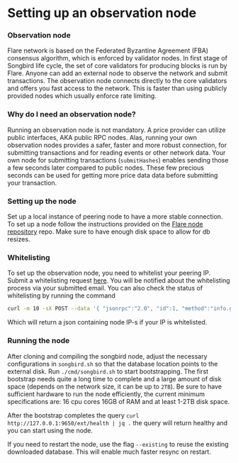 # Setting up an observation node

### Observation node

Flare network is based on the Federated Byzantine Agreement (FBA) consensus algorithm, which is enforced by validator nodes. In first stage of Songbird life cycle, the set of core validators for producing blocks is run by Flare. Anyone can add an external node to observe the network and submit transactions. The observation node connects directly to the core validators and offers you fast access to the network. This is faster than using publicly provided nodes which usually enforce rate limiting.

### Why do I need an observation node?

Running an observation node is not mandatory. A price provider can utilize public interfaces, AKA public RPC nodes. Alas, running your own observation nodes provides a safer, faster and more robust connection, for submitting transactions and for reading events or other network data. Your own node for submitting transactions (`submitHashes`) enables sending those a few seconds later compared to public nodes. These few precious seconds can be used for getting more price data data before submitting your transaction.

### Setting up the node

Set up a local instance of peering node to have a more stable connection. To set up a node follow the instructions provided on the [Flare node repository](https://github.com/flare-foundation/flare#readme) repo. Make sure to have enough disk space to allow for db resizes.

### Whitelisting

To set up the observation node, you need to whitelist your peering IP. Submit a whitelisting request [here](https://forms.gle/zHisUgitnSEHCGBb6). You will be notified about the whitelisting process via your submitted email. You can also check the status of whitelisting by running the command

``` bash
curl -m 10 -sX POST --data '{ "jsonrpc":"2.0", "id":1, "method":"info.getNodeIP" }' -H 'content-type:application/json;' https://songbird.flare.network/ext/info
```

Which will return a json containing node IP-s if your IP is whitelisted.

### Running the node

After cloning and compiling the songbird node, adjust the necessary configurations in `songbird.sh` so that the database location points to the external disk. Run `./cmd/songbird.sh` to start bootstrapping. The first bootstrap needs quite a long time to complete and a large amount of disk space (depends on the network size, it can be up to `2TB`). Be sure to have sufficient hardware to run the node efficiently, the current minimum specifications are: 16 cpu cores 16GB of RAM and at least 1-2TB disk space.

After the bootstrap completes the query `curl http://127.0.0.1:9650/ext/health | jq .`  the query will return healthy and you can start using the node.

If you need to restart the node, use the flag `--existing` to reuse the existing downloaded database. This will enable much faster resync on restart.
